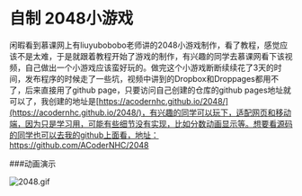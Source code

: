 # 自制 2048小游戏

闲暇看到慕课网上有liuyubobobo老师讲的2048小游戏制作，看了教程，感觉应该不是太难，于是就跟着教程开始了游戏的制作，有兴趣的同学去慕课网看下该视频，自己做出一个小游戏应该蛮好玩的。做完这个小游戏断断续续花了3天的时间，发布程序的时候走了一些坑，视频中讲到的Dropbox和Droppages都用不了，后来直接用了github page，只要访问自己创建的仓库的github pages地址就可以了，我创建的地址是[https://acodernhc.github.io/2048/](https://acodernhc.github.io/2048/)，有兴趣的同学可以玩下，适配网页和移动端，因为只是学习用，可能有些细节没有实现，比如分数动画显示等。想要看源码的同学也可以去我的github上面看，地址：https://github.com/ACoderNHC/2048

###动画演示

![2048.gif](https://github.com/ACoderNHC/2048/blob/master/2048.gif)
